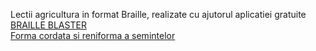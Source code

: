 Lectii agricultura in format Braille, realizate cu ajutorul aplicatiei gratuite [BRAILLE BLASTER](https://www.brailleblaster.org/download.php)<br>
[Forma cordata si reniforma a semintelor](https://github.com/mihaiionitaunderlineme/mihai.ionita/files/8044405/LECTIE_1_ABUTILON_PHASEOLUS_SHAPE_BRAILLE_BLASTER.zip)

